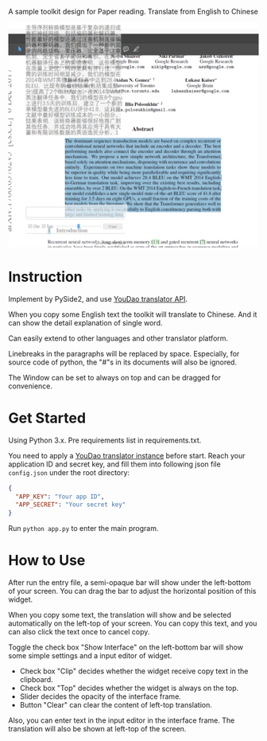 A sample toolkit design for Paper reading. Translate
from English to Chinese 

![Toolkit pic](./toolkit.png)

# Instruction
Implement by PySide2, and use [YouDao translator API](https://ai.youdao.com/gw.s).

When you copy some English text the toolkit will translate
to Chinese. And it can show the detail explanation of single word.

Can easily extend to other languages and other translator platform.

Linebreaks in the paragraphs will be replaced by space.
Especially, for source code of python, the "#"s in its documents will
also be ignored.

The Window can be set to always on top and can be dragged for convenience.

# Get Started
Using Python 3.x. Pre requirements list in requirements.txt.

You need to apply a [YouDao translator instance](https://ai.youdao.com/gw.s)
 before start. Reach your application ID and secret key, and fill them into following 
 json file ``config.json`` under the root directory:

```json
{
  "APP_KEY": "Your app ID",
  "APP_SECRET": "Your secret key"
}
```

Run
``
python app.py
``
to enter the main program.

# How to Use
After run the entry file, a semi-opaque bar will show under the left-bottom of your 
screen. You can drag the bar to adjust the horizontal position of this widget.

When you copy some text, the translation will show and be selected automatically on the left-top of 
your screen. You can copy this text, and you can also click the text once to cancel copy.

Toggle the check box "Show Interface" on the left-bottom bar will show some simple 
settings and a input editor of widget.

- Check box "Clip" decides whether the widget receive copy text in the clipboard.
- Check box "Top" decides whether the widget is always on the top.
- Slider decides the opacity of the interface frame.
- Button "Clear" can clear the content of left-top translation.

Also, you can enter text in the input editor in the interface frame. The translation
will also be shown at left-top of the screen.
